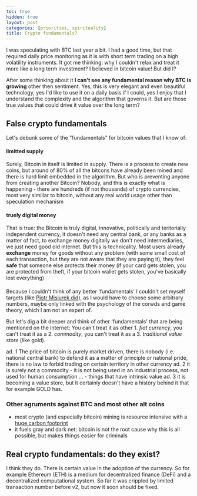 ```yaml
---
toc: true
hidden: true
layout: post
categories: [priorities, spirituality]
title: Crypto fundamentals?
---
```

I was speculating with BTC last year a bit. I had a good time, but that required daily price monitoring as it is with short term trading on a high volatility instruments. It got me thinking: why I couldn't relax and treat it more like a long term investment? I believed in bitcoin value! But did I?

After some thinking about it **I can't see any fundamental reason why BTC is growing** other then sentiment. Yes, this is very elegant and even beautiful technology, yes I'd like to use it on a daily basis if I could, yes I enjoy that I understand the complexity and the algorithm that governs it. But are those true values that could drive it value over the long term?

## False crypto fundamentals
Let's debunk some of the "fundamentals" for bitcoin values that I know of:
#### limitted supply 
Surely, Bitcoin in itself is limited in supply. There is a process to create new coins, but around of 80% of all the bitcons have already been mined and there is hard limit embedded in the algorithm. But who is preventing anyone from creating another Bitcoin? Nobody, and this is exactly what is happening - there are hundreds (if not thousands) of crypto currencies, most very simillar to bitcoin, without any real world usage other than speculation mechanism
#### truely digital money
That is true: the Bitcoin is truly digital, innovative, politically and teritorially independent currency, it doesn't need any central bank, or any banks as a matter of fact, to exchange money digitally we don't need intermediaries, we just need good old internet. But this is technicality. Most users already **exchange** money for goods without any problem (with some small cost of each transaction, but they are not aware that they are paying it), they feel **safe** that someone else protects their money (if your card gets stolen, you are protected from theft, if your bitcoin wallet gets stolen, you've basically lost everything)
#### 

Because I couldn't think of any better 'fundamentals' I couldn't set myself targets (like [Piotr Misiurek did](https://www.zrozumiecbitcoina.pl/2019/12/28/jak-madrze-inwestowac-w-bitcoina-i-krypto/)), as I would have to choose some arbitrary numbers, maybe only linked with the psychology of the corwds and game theory, which I am not an expert of.

But let's dig a bit deeper and think of other 'fundamentals' that are being mentioned on the internet:
You can't treat it as other 1. *fiat currency*, you can't treat it as a 2. *commodity*, you can't treat it as a 3. *traditional value store* (like gold).

ad. 1 The price of bitcoin is purely market driven, there is nobody (i.e. national central bank) to defend it as a matter of principle or national pride, there is no law to forbid trading on certain territory in other currency
ad. 2 it is surely not a commodity - it is not being used in an industrial process, not used for human consumption ... - things that have intrinsic value
ad. 3 it is becoming a value store, but it certainly doesn't have a history behind it that for example GOLD has.

### Other agruments against BTC and most other alt coins
- most crypto (and especially bitcoin) mining is resource intensive with a [huge carbon footprint](https://www.sciencedirect.com/science/article/pii/S2542435119302557)
- it fuels gray and dark net; bitcoin is not the root cause why this is all possible, but makes things easier for criminals

## Real crypto fundamentals: do they exist?

I think they do. There is certain value in the adoption of the currency. So for example Ethereum (ETH) is a medium for decentralized finance (DeFi) and a decentralized computational system. So far it was crippled by limited transaction number before v2, but now it soon should be fixed.
